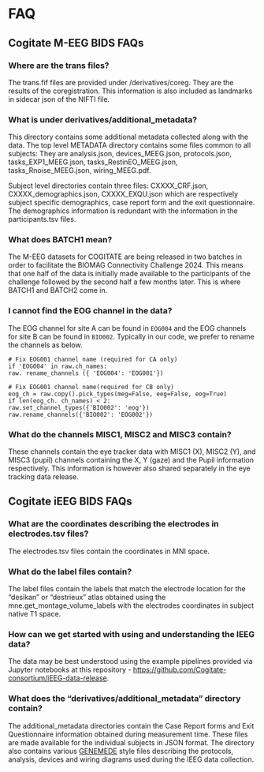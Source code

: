 # FAQ

## Cogitate M-EEG BIDS FAQs

### Where are the trans files?

The trans.fif files are provided under /derivatives/coreg. They are the results of the coregistration. This information is also included as landmarks in sidecar json of the NIFTI file.

### What is under derivatives/additional_metadata?

This directory contains some additional metadata collected along with the data. The top level METADATA directory contains some files common to all subjects: They are analysis.json, devices_MEEG.json, protocols.json, tasks_EXP1_MEEG.json, tasks_RestinEO_MEEG.json, tasks_Rnoise_MEEG.json, wiring_MEEG.pdf.

Subject level directories contain three files: CXXXX_CRF.json, CXXXX_demographics.json, CXXXX_EXQU.json which are respectively subject specific demographics, case report form and the exit questionnaire. The demographics information is redundant with the information in the participants.tsv files.

### What does BATCH1 mean?

The M-EEG datasets for COGITATE are being released in two batches in order to facilitate the BIOMAG Connectivity Challenge 2024. This means that one half of the data is initially made available to the participants of the challenge followed by the second half a few months later. This is where BATCH1 and BATCH2 come in.

### I cannot find the EOG channel in the data?

The EOG channel for site A can be found in `EOG004` and the EOG channels for site B can be found in `BIO002`. Typically in our code, we prefer to rename the channels as below.

```
# Fix EOG001 channel name (required for CA only)
if 'EOG004' in raw.ch_names:
raw. rename_channels ({ 'EOG004': 'EOG001'})

# Fix EOG001 channel name(required for CB only)
eog_ch = raw.copy().pick_types(meg=False, eeg=False, eog=True)
if len(eog_ch. ch_names) < 2:
raw.set_channel_types({'BIO002': 'eog'})
raw.rename_channels({'BIO002': 'EOG002'})
```

### What do the channels MISC1, MISC2 and MISC3 contain?

These channels contain the eye tracker data with MISC1 (X), MISC2 (Y), and MISC3 (pupil) channels containing the X, Y (gaze) and the Pupil information respectively. This information is however also shared separately in the eye tracking data release.

## Cogitate iEEG BIDS FAQs

### What are the coordinates describing the electrodes in electrodes.tsv files?

The electrodes.tsv files contain the coordinates in MNI space.

### What do the label files contain?

The label files contain the labels that match the electrode location for the “desikan” or “destrieux” atlas obtained using the mne.get_montage_volume_labels with the electrodes coordinates in subject native T1 space.

### How can we get started with using and understanding the IEEG data?

The data may be best understood using the example pipelines provided via Jupyter notebooks at this repository - <a href="https://github.com/Cogitate-consortium/iEEG-data-release" target="_blank">https://github.com/Cogitate-consortium/iEEG-data-release</a>.

### What does the “derivatives/additional_metadata” directory contain?

The additional_metadata directories contain the Case Report forms and Exit Questionnaire information obtained during measurement time. These files are made available for the individual subjects in JSON format. The directory also contains various <a href="https://genemede.github.io" target="_blank">GENEMEDE</a> style files describing the protocols, analysis, devices and wiring diagrams used during the IEEG data collection.
